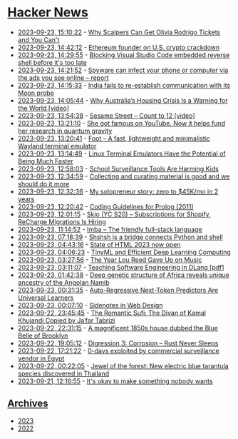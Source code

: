 # [Hacker News](https://kherrick.github.io/hacker-news/)

* [2023-09-23, 15:10:22](https://news.ycombinator.com/item?id=37623955) - [Why Scalpers Can Get Olivia Rodrigo Tickets and You Can't](https://www.404media.co/why-scalpers-can-get-olivia-rodrigo-tickets-and-fans-cannot/)
* [2023-09-23, 14:42:12](https://news.ycombinator.com/item?id=37623680) - [Ethereum founder on U.S. crypto crackdown](https://www.cnbc.com/2023/09/22/vitalik-buterin-cnbc-interview-ethereum-founder-on-us-crypto-crackdown.html)
* [2023-09-23, 14:29:55](https://news.ycombinator.com/item?id=37623562) - [Blocking Visual Studio Code embedded reverse shell before it's too late](https://ipfyx.fr/post/visual-studio-code-tunnel/)
* [2023-09-23, 14:21:52](https://news.ycombinator.com/item?id=37623479) - [Spyware can infect your phone or computer via the ads you see online – report](https://theconversation.com/spyware-can-infect-your-phone-or-computer-via-the-ads-you-see-online-report-213685)
* [2023-09-23, 14:15:33](https://news.ycombinator.com/item?id=37623405) - [India fails to re-establish communication with its Moon probe](https://efe.com/en/science-and-technology/2023-09-22/india-fails-to-re-establish-communication-with-its-moon-probe/)
* [2023-09-23, 14:05:44](https://news.ycombinator.com/item?id=37623334) - [Why Australia’s Housing Crisis Is a Warning for the World [video]](https://www.youtube.com/watch?v=IqKIlLS7ln4)
* [2023-09-23, 13:54:38](https://news.ycombinator.com/item?id=37623230) - [Sesame Street – Count to 12 [video]](https://www.youtube.com/watch?v=VOaZbaPzdsk)
* [2023-09-23, 13:21:10](https://news.ycombinator.com/item?id=37623000) - [She got famous on YouTube. Now it helps fund her research in quantum gravity](https://text.npr.org/1199469798)
* [2023-09-23, 13:20:41](https://news.ycombinator.com/item?id=37622997) - [Foot – A fast, lightweight and minimalistic Wayland terminal emulator](https://codeberg.org/dnkl/foot)
* [2023-09-23, 13:14:49](https://news.ycombinator.com/item?id=37622955) - [Linux Terminal Emulators Have the Potential of Being Much Faster](https://www.phoronix.com/news/Linux-Terminals-Could-Be-Faster)
* [2023-09-23, 12:58:03](https://news.ycombinator.com/item?id=37622863) - [School Surveillance Tools Are Harming Kids](https://gizmodo.com/school-surveillance-harm-kids-homework-report-1850854919)
* [2023-09-23, 12:34:59](https://news.ycombinator.com/item?id=37622714) - [Collecting and curating material is good and we should do it more](https://buttondown.email/hillelwayne/archive/in-defense-of/)
* [2023-09-23, 12:32:36](https://news.ycombinator.com/item?id=37622702) - [My solopreneur story: zero to $45K/mo in 2 years](https://news.tonydinh.com/p/my-solopreneur-story-zero-to-45kmo)
* [2023-09-23, 12:20:42](https://news.ycombinator.com/item?id=37622632) - [Coding Guidelines for Prolog (2011)](https://arxiv.org/abs/0911.2899)
* [2023-09-23, 12:01:15](https://news.ycombinator.com/item?id=37622491) - [Skio (YC S20) – Subscriptions for Shopify, ReCharge Migrations Is Hiring](https://skio.com/careers/)
* [2023-09-23, 11:14:52](https://news.ycombinator.com/item?id=37622184) - [Imba – The friendly full-stack language](https://imba.io/)
* [2023-09-23, 07:18:39](https://news.ycombinator.com/item?id=37621274) - [Shshsh is a bridge connects Python and shell](https://github.com/zqqqqz2000/shshsh)
* [2023-09-23, 04:43:16](https://news.ycombinator.com/item?id=37620634) - [State of HTML 2023 now open](https://lea.verou.me/blog/2023/state-of-html-2023/)
* [2023-09-23, 04:06:23](https://news.ycombinator.com/item?id=37620507) - [TinyML and Efficient Deep Learning Computing](https://efficientml.ai/)
* [2023-09-23, 03:27:56](https://news.ycombinator.com/item?id=37620367) - [The Year Lou Reed Gave Up on Music](https://www.nytimes.com/2023/09/22/nyregion/lou-reed-king-of-new-york.html)
* [2023-09-23, 03:11:07](https://news.ycombinator.com/item?id=37620298) - [Teaching Software Engineering in DLang [pdf]](https://dconf.org/2023/slides/shah_and_students.pdf)
* [2023-09-23, 01:42:38](https://news.ycombinator.com/item?id=37619912) - [Deep genetic structure of Africa reveals unique ancestry of the Angolan Namib](https://phys.org/news/2023-09-deep-genetic-africa-reveals-unique.html)
* [2023-09-23, 00:31:35](https://news.ycombinator.com/item?id=37619513) - [Auto-Regressive Next-Token Predictors Are Universal Learners](https://arxiv.org/abs/2309.06979)
* [2023-09-23, 00:07:10](https://news.ycombinator.com/item?id=37619361) - [Sidenotes in Web Design](https://gwern.net/sidenote)
* [2023-09-22, 23:45:45](https://news.ycombinator.com/item?id=37619207) - [The Romantic Sufi: The Divan of Kamal Khujandi Copied by Jaʿfar Tabrizi](https://blogs.bl.uk/asian-and-african/2023/09/the-romantic-sufi.html)
* [2023-09-22, 22:31:15](https://news.ycombinator.com/item?id=37618622) - [A magnificent 1850s house dubbed the Blue Belle of Brooklyn](https://ephemeralnewyork.wordpress.com/2023/09/18/the-story-of-a-magnificent-1850s-house-dubbed-the-blue-belle-of-brooklyn/)
* [2023-09-22, 19:05:12](https://news.ycombinator.com/item?id=37616281) - [Digression 3: Corrosion – Rust Never Sleeps](https://books.worksinprogress.co/book/maintenance-of-everything/vehicles/digression-3-corrosion-rust-never-sleeps/1)
* [2023-09-22, 17:21:22](https://news.ycombinator.com/item?id=37614816) - [0-days exploited by commercial surveillance vendor in Egypt](https://blog.google/threat-analysis-group/0-days-exploited-by-commercial-surveillance-vendor-in-egypt/)
* [2023-09-22, 00:22:05](https://news.ycombinator.com/item?id=37606296) - [Jewel of the forest: New electric blue tarantula species discovered in Thailand](https://phys.org/news/2023-09-jewel-forest-electric-blue-tarantula.html)
* [2023-09-21, 12:16:55](https://news.ycombinator.com/item?id=37596513) - [It's okay to make something nobody wants](https://zhangluyao.com/blog/make-something-nobody-wants/)

## [Archives](archives/index.md)

* [2023](archives/2023/index.md)
* [2022](archives/2022/index.md)

